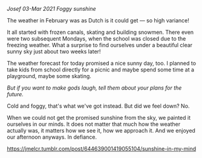 *Josef 03-Mar 2021*
*Foggy sunshine*

The weather in February was as Dutch is it could get —
so high variance!

It all started with frozen canals, skating and building snowmen. 
There even were two subsequent Mondays, 
when the school was closed due to the freezing weather. 
What a surprise to find ourselves under a beautiful clear sunny sky
just about two weeks later!

The weather forecast for today promised a nice sunny day, too. 
I planned to take kids from school directly for a picnic 
and maybe spend some time at a playground,
maybe some skating. 

_But if you want to make gods laugh, tell them about your plans for the future._

Cold and foggy, that's what we've got instead. 
But did we feel down? No.

When we could not get the promised sunshine from the sky,
we painted it ourselves in our minds. 
It does not matter that much how the weather actually was,
it matters how we see it, how we approach it. 
And we enjoyed our afternoon anyways. 
In defiance. 

https://jmelcr.tumblr.com/post/644639001419055104/sunshine-in-my-mind

